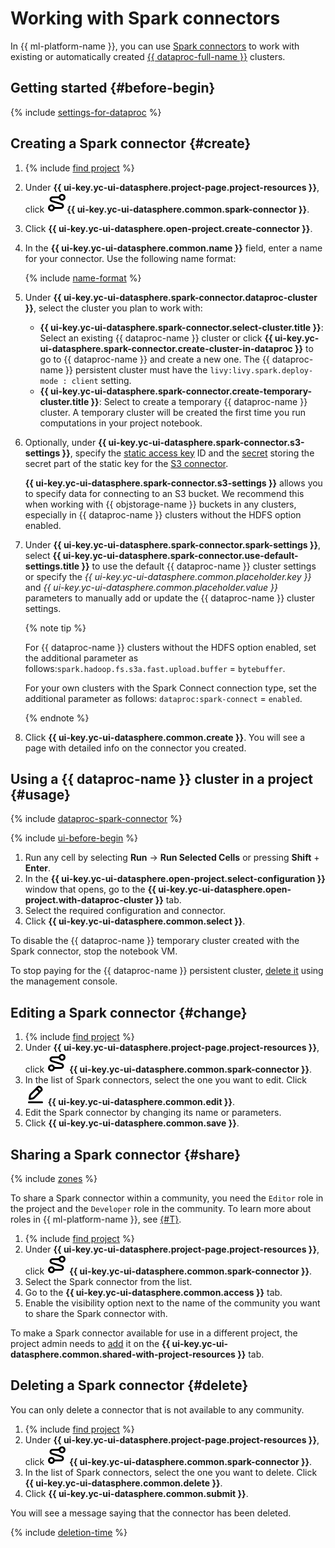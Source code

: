 # Working with Spark connectors

In {{ ml-platform-name }}, you can use [Spark connectors](../../concepts/spark-connector.md) to work with existing or automatically created [{{ dataproc-full-name }}](../../../data-proc/) clusters.

## Getting started {#before-begin}

{% include [settings-for-dataproc](../../../_includes/datasphere/settings-for-data-processing.md) %}

## Creating a Spark connector {#create}

1. {% include [find project](../../../_includes/datasphere/ui-find-project.md) %}
1. Under **{{ ui-key.yc-ui-datasphere.project-page.project-resources }}**, click ![spark-connector](../../../_assets/console-icons/route.svg)**{{ ui-key.yc-ui-datasphere.common.spark-connector }}**.
1. Click **{{ ui-key.yc-ui-datasphere.open-project.create-connector }}**.
1. In the **{{ ui-key.yc-ui-datasphere.common.name }}** field, enter a name for your connector. Use the following name format:

   {% include [name-format](../../../_includes/name-format-2.md) %}

1. Under **{{ ui-key.yc-ui-datasphere.spark-connector.dataproc-cluster }}**, select the cluster you plan to work with:

   * **{{ ui-key.yc-ui-datasphere.spark-connector.select-cluster.title }}**: Select an existing {{ dataproc-name }} cluster or click **{{ ui-key.yc-ui-datasphere.spark-connector.create-cluster-in-dataproc }}** to go to {{ dataproc-name }} and create a new one. The {{ dataproc-name }} persistent cluster must have the `livy:livy.spark.deploy-mode : client` setting.
   * **{{ ui-key.yc-ui-datasphere.spark-connector.create-temporary-cluster.title }}**: Select to create a temporary {{ dataproc-name }} cluster. A temporary cluster will be created the first time you run computations in your project notebook.

1. Optionally, under **{{ ui-key.yc-ui-datasphere.spark-connector.s3-settings }}**, specify the [static access key](../../../iam/operations/authentication/manage-access-keys.md#create-access-key) ID and the [secret](../../concepts/secrets.md) storing the secret part of the static key for the [S3 connector](../../concepts/s3-connector.md).

   **{{ ui-key.yc-ui-datasphere.spark-connector.s3-settings }}** allows you to specify data for connecting to an S3 bucket. We recommend this when working with {{ objstorage-name }} buckets in any clusters, especially in {{ dataproc-name }} clusters without the HDFS option enabled.

1. Under **{{ ui-key.yc-ui-datasphere.spark-connector.spark-settings }}**, select **{{ ui-key.yc-ui-datasphere.spark-connector.use-default-settings.title }}** to use the default {{ dataproc-name }} cluster settings or specify the *{{ ui-key.yc-ui-datasphere.common.placeholder.key }}* and *{{ ui-key.yc-ui-datasphere.common.placeholder.value }}* parameters to manually add or update the {{ dataproc-name }} cluster settings.

   {% note tip %}

   For {{ dataproc-name }} clusters without the HDFS option enabled, set the additional parameter as follows:`spark.hadoop.fs.s3a.fast.upload.buffer` = `bytebuffer`.

   For your own clusters with the Spark Connect connection type, set the additional parameter as follows: `dataproc:spark-connect` = `enabled`.

   {% endnote %}

1. Click **{{ ui-key.yc-ui-datasphere.common.create }}**. You will see a page with detailed info on the connector you created.

## Using a {{ dataproc-name }} cluster in a project {#usage}

{% include [dataproc-spark-connector](../../../_includes/datasphere/data-processing-spark-connector.md) %}

{% include [ui-before-begin](../../../_includes/datasphere/ui-before-begin.md) %}

1. Run any cell by selecting **Run** → **Run Selected Cells** or pressing **Shift** + **Enter**.
1. In the **{{ ui-key.yc-ui-datasphere.open-project.select-configuration }}** window that opens, go to the **{{ ui-key.yc-ui-datasphere.open-project.with-dataproc-cluster }}** tab.
1. Select the required configuration and connector.
1. Click **{{ ui-key.yc-ui-datasphere.common.select }}**.

To disable the {{ dataproc-name }} temporary cluster created with the Spark connector, stop the notebook VM.

To stop paying for the {{ dataproc-name }} persistent cluster, [delete it](../../../data-proc/operations/cluster-delete.md) using the management console.

## Editing a Spark connector {#change}

1. {% include [find project](../../../_includes/datasphere/ui-find-project.md) %}
1. Under **{{ ui-key.yc-ui-datasphere.project-page.project-resources }}**, click ![spark-connector](../../../_assets/console-icons/route.svg) **{{ ui-key.yc-ui-datasphere.common.spark-connector }}**.
1. In the list of Spark connectors, select the one you want to edit. Click ![pencil](../../../_assets/console-icons/pencil-to-line.svg) **{{ ui-key.yc-ui-datasphere.common.edit }}**.
1. Edit the Spark connector by changing its name or parameters.
1. Click **{{ ui-key.yc-ui-datasphere.common.save }}**.

## Sharing a Spark connector {#share}

{% include [zones](../../../_includes/datasphere/zones.md) %}

To share a Spark connector within a community, you need the `Editor` role in the project and the `Developer` role in the community. To learn more about roles in {{ ml-platform-name }}, see [{#T}](../../security/index.md).

1. {% include [find project](../../../_includes/datasphere/ui-find-project.md) %}
1. Under **{{ ui-key.yc-ui-datasphere.project-page.project-resources }}**, click ![spark-connector](../../../_assets/console-icons/route.svg) **{{ ui-key.yc-ui-datasphere.common.spark-connector }}**.
1. Select the Spark connector from the list.
1. Go to the **{{ ui-key.yc-ui-datasphere.common.access }}** tab.
1. Enable the visibility option next to the name of the community you want to share the Spark connector with.

To make a Spark connector available for use in a different project, the project admin needs to [add](../projects/use-shared-resource.md) it on the **{{ ui-key.yc-ui-datasphere.common.shared-with-project-resources }}** tab.

## Deleting a Spark connector {#delete}

You can only delete a connector that is not available to any community.

1. {% include [find project](../../../_includes/datasphere/ui-find-project.md) %}
1. Under **{{ ui-key.yc-ui-datasphere.project-page.project-resources }}**, click ![spark-connector](../../../_assets/console-icons/route.svg) **{{ ui-key.yc-ui-datasphere.common.spark-connector }}**.
1. In the list of Spark connectors, select the one you want to delete. Click **{{ ui-key.yc-ui-datasphere.common.delete }}**.
1. Click **{{ ui-key.yc-ui-datasphere.common.submit }}**.

You will see a message saying that the connector has been deleted.

{% include [deletion-time](../../../_includes/datasphere/deletion-time.md) %}
